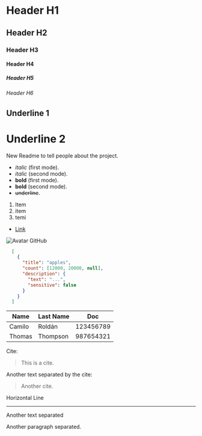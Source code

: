 # Header H1

## Header H2

### Header H3

#### Header H4

##### Header H5

###### Header H6

## Underline 1

# Underline 2

New Readme to tell people about the project.

- _italic_ (first mode).
- _italic_ (second mode).
- **bold** (first mode).
- **bold** (second mode).
- ~~underline~~.

1. Item
2. item
3. temi

- [Link](http://www.google.com)

![Avatar GitHub](https://avatars.githubusercontent.com/u/63266271?v=4)

```JSON
  [
    {
      "title": "apples",
      "count": [12000, 20000, null],
      "description": {
        "text": "...",
        "sensitive": false
      }
    }
  ]
```

| Name   | Last Name | Doc       |
| ------ | --------- | --------- |
| Camilo | Roldán    | 123456789 |
| Thomas | Thompson  | 987654321 |

Cite:

> This is a cite.

Another text separated by the cite:

> Another cite.

Horizontal Line

---

Another text separated

Another paragraph separated.
